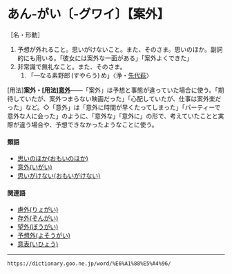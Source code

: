 # あん‐がい〔‐グワイ〕【案外】

［名・形動］
1. 予想が外れること。思いがけないこと。また、そのさま。思いのほか。副詞的にも用いる。「彼女には案外な一面がある」「案外よくできた」
2. 非常識で無礼なこと。また、そのさま。    
    1.  「―なる素野郎 (すやらう) め」〈浄・[先代萩](https://dictionary.goo.ne.jp/word/%E4%BC%BD%E7%BE%85%E5%85%88%E4%BB%A3%E8%90%A9/#jn-216840)〉
        

\[用法\]**案外・\[用法\][意外](https://dictionary.goo.ne.jp/word/%E6%84%8F%E5%A4%96/#jn-10029)**――「案外」は予想と事態が違っていた場合に使う。「期待していたが、案外つまらない映画だった」「心配していたが、仕事は案外楽だった」など。◇「意外」は「意外に時間が早くたってしまった」「パーティーで意外な人に会った」のように、「意外な」「意外に」の形で、考えていたことと実際が違う場合や、予想できなかったようなことに使う。

#### 類語

-   [思いのほか(おもいのほか)](https://dictionary.goo.ne.jp/word/%E6%80%9D%E3%81%84%E3%81%AE%E5%A4%96/#jn-33311)
-   [意外(いがい)](https://dictionary.goo.ne.jp/word/%E6%84%8F%E5%A4%96/#jn-10029)
-   [思いがけない(おもいがけない)](https://dictionary.goo.ne.jp/word/%E6%80%9D%E3%81%84%E6%8E%9B%E3%81%91%E7%84%A1%E3%81%84/#jn-33205)

#### 関連語

-   [慮外(りょがい)](https://dictionary.goo.ne.jp/word/%E6%85%AE%E5%A4%96/#jn-232876)
-   [存外(ぞんがい)](https://dictionary.goo.ne.jp/word/%E5%AD%98%E5%A4%96/#jn-131929)
-   [望外(ぼうがい)](https://dictionary.goo.ne.jp/word/%E6%9C%9B%E5%A4%96/#jn-201207)
-   [予想外(よそうがい)](https://dictionary.goo.ne.jp/word/%E4%BA%88%E6%83%B3%E5%A4%96/#jn-227826)
-   [意表(いひょう)](https://dictionary.goo.ne.jp/word/%E6%84%8F%E8%A1%A8/#jn-14653)

---
`https://dictionary.goo.ne.jp/word/%E6%A1%88%E5%A4%96/`
